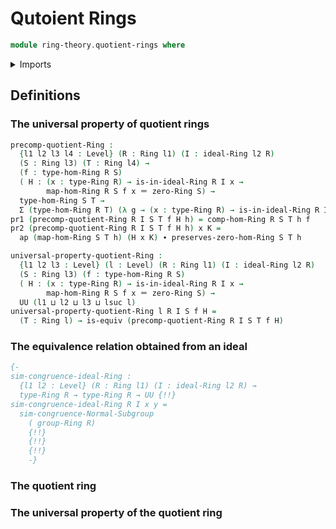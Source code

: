 # Qutoient Rings

```agda
module ring-theory.quotient-rings where
```

<details><summary>Imports</summary>

```agda
open import foundation.dependent-pair-types
open import foundation.equivalences
open import foundation.identity-types
open import foundation.universe-levels

open import ring-theory.homomorphisms-rings
open import ring-theory.ideals-rings
open import ring-theory.rings
```

</details>

## Definitions

### The universal property of quotient rings

```agda
precomp-quotient-Ring :
  {l1 l2 l3 l4 : Level} (R : Ring l1) (I : ideal-Ring l2 R)
  (S : Ring l3) (T : Ring l4) →
  (f : type-hom-Ring R S)
  ( H : (x : type-Ring R) → is-in-ideal-Ring R I x →
        map-hom-Ring R S f x ＝ zero-Ring S) →
  type-hom-Ring S T →
  Σ (type-hom-Ring R T) (λ g → (x : type-Ring R) → is-in-ideal-Ring R I x → map-hom-Ring R T g x ＝ zero-Ring T)
pr1 (precomp-quotient-Ring R I S T f H h) = comp-hom-Ring R S T h f
pr2 (precomp-quotient-Ring R I S T f H h) x K =
  ap (map-hom-Ring S T h) (H x K) ∙ preserves-zero-hom-Ring S T h

universal-property-quotient-Ring :
  {l1 l2 l3 : Level} (l : Level) (R : Ring l1) (I : ideal-Ring l2 R)
  (S : Ring l3) (f : type-hom-Ring R S)
  ( H : (x : type-Ring R) → is-in-ideal-Ring R I x →
        map-hom-Ring R S f x ＝ zero-Ring S) →
  UU (l1 ⊔ l2 ⊔ l3 ⊔ lsuc l)
universal-property-quotient-Ring l R I S f H =
  (T : Ring l) → is-equiv (precomp-quotient-Ring R I S T f H)
```

### The equivalence relation obtained from an ideal

```agda
{-
sim-congruence-ideal-Ring :
  {l1 l2 : Level} (R : Ring l1) (I : ideal-Ring l2 R) →
  type-Ring R → type-Ring R → UU {!!}
sim-congruence-ideal-Ring R I x y =
  sim-congruence-Normal-Subgroup
    ( group-Ring R)
    {!!}
    {!!}
    {!!}
    -}
```

### The quotient ring

### The universal property of the quotient ring
